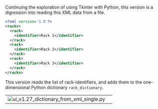 Continuing the exploration of using Tkinter with Python, this version
is a digression into reading this XML data from a file.

```xml
<?xml version='1.0'?>
<racks>
  <rack>
    <identifier>Rack 1</identifier>
  </rack>
  <rack>
    <identifier>Rack 2</identifier>
  </rack>
  <rack>
    <identifier>Rack 3</identifier>
  </rack>
</racks>
```
This version reads the list of rack-identifiers, and adds them to the one-dimensional
Python dictionary `rack_dictionary`.

|||
|-|-|
|![ui_v1.27_dictionary_from_xml_single.py](illustrations/ui_v1.27_dictionary_from_xml_single.png)|
